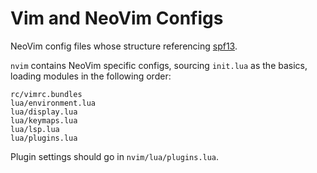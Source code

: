 # Vim and NeoVim Configs

NeoVim config files whose structure referencing [spf13](https://github.com/spf13/spf13-vim).

`nvim` contains NeoVim specific configs, sourcing `init.lua` as the basics, loading
modules in the following order:

```text
rc/vimrc.bundles
lua/environment.lua
lua/display.lua
lua/keymaps.lua
lua/lsp.lua
lua/plugins.lua
```

Plugin settings should go in `nvim/lua/plugins.lua`.
